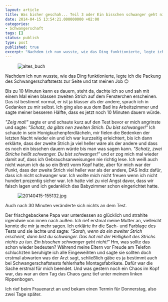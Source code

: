 ```yaml
---
layout: article
title: Was bisher geschah... Teil 3 oder Ein bisschen schwanger geht nicht
date: 2014-04-15 13:54:21.000000000 +02:00
categories:
- Schwangerschaft
tags: []
status: publish
type: post
published: true
excerpt: "Nachdem ich nun wusste, wie das Ding funktionierte, legte ich die Packung des Schwangerschaftstests zur Seite und tat meinen Job :wink:"
---
```

<figure>
	<img src="{{ site.url }}/images/altes_buch.jpg" alt="altes_buch" />
</figure>

Nachdem ich nun wusste, wie das Ding funktionierte, legte ich die Packung des Schwangerschaftstests zur Seite und tat meinen Job :wink:

Bis zu 10 Minuten kann es dauern, steht da, dachte ich so und sah mit einem Mal einen blassen zweiten Strich auf dem Fensterchen erscheinen. Das ist bestimmt normal, er ist ja blasser als der andere, sprach ich in Gedanken zu mir selbst. Ich ging also aus dem Bad ins Arbeitszimmer und sagte meiner besseren Hälfte, dass es jetzt noch 10 Minuten dauern würde.

*"Zeig mal!"* sagte er und schaute kurz auf den Test bevor er mich angrinste und sagte: *"Schatz, da gibts nen zweiten Strich. Du bist schwanger!"* Ich schaute in sein Honigkuchenpferdlächeln, mir fielen die Bedenken der letzten Nacht wieder ein und ich war kurzzeitig erleichtert, bis ich dann erklärte, dass der zweite Strich ja viel heller wäre als der andere und dass es noch ein bisschen dauern würde bis man was sagen kann.
*"Schatz, zwei Striche heißt schwanger. Du bist schwanger!"* und er zog mich mal wieder damit auf, dass ich Gebrauchsanweisungen nie richtig lese. Ich weiß auch nicht warum ich da so ein Brett vorm Kopf hatte, aber für mich war der Punkt, dass der zweite Strich viel heller war als der andere, DAS Indiz dafür, dass ich nicht schwanger war. Ich wollte mich nicht freuen wenn ich nicht hundert prozentig sicher war. Ich hatte viel zu viel Angst davor, dass wir falsch lagen und ich gedanklich das Babyzimmer schon eingerichtet hatte.

<figure>
	<img src="{{ site.url }}/images/20140415-155132.jpg" alt="20140415-155132.jpg" />
</figure>

Auch nach 30 Minuten veränderte sich nichts an dem Test.

Der frischgebackene Papa war unterdessen so glücklich und strahlte irgendwie von innen nach außen. Ich rief erstmal meine Mutter an, vielleicht konnte die mir ja mehr sagen.
Ich erklärte ihr die Sach- und Farblage des Tests und sie lachte und sagte:
*"Sarah, wenn da ein zweiter Strich erscheint, dann bist du schwanger. Das hat mit der Helligkeit des Strichs nichts zu tun. Ein bisschen schwanger geht nicht!"* Hm, was sollte das schon wieder bedeuten? Während meine Eltern vor Freude am Telefon schluchzten beruhigte ich alle Eingeweihten und sagte sie sollten doch erstmal abwarten was der Arzt sagt, schließlich gäbe es ja bestimmt auch bei Schwangerschaftstests fehlerhafte Montagsfabrikate. Dafür war die Sache erstmal für mich beendet. Und was gestern noch ein Chaos im Kopf war, das war an dem Tag das Chaos ganz tief unter meinem linken Rippenbogen.

Ich rief beim Frauenarzt an und bekam einen Termin für Donnerstag, also zwei Tage später.

